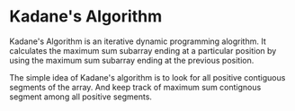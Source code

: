 # Kadane's Algorithm

Kadane's Algorithm is an iterative dynamic programming alogrithm. It calculates the maximum sum subarray ending at a particular position by using the maximum sum subarray ending at the previous position.

The simple idea of Kadane's algorithm is to look for all positive contiguous segments of the array. And keep track of maximum sum contignous segment among all positive segments. 

